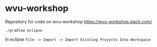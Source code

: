# wvu-workshop
Repository for code on wvu-workshop
https://wvu-workshop.slack.com/

`./gradlew eclipse`

In eclipse `File -> Import -> Import Existing Projects Into Workspace`

